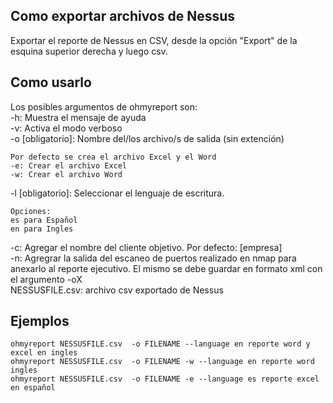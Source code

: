 ## Como exportar archivos de Nessus
  Exportar el reporte de Nessus en CSV, desde la opción "Export" de la esquina superior derecha y luego csv.

## Como usarlo
Los posibles argumentos de ohmyreport son:  
-h: Muestra el mensaje de ayuda  
-v: Activa el modo verboso  
-o [obligatorio]: Nombre del/los archivo/s de salida (sin extención)  

    Por defecto se crea el archivo Excel y el Word
    -e: Crear el archivo Excel  
    -w: Crear el archivo Word  

-l [obligatorio]: Seleccionar el lenguaje de escritura.  

    Opciones:  
    es para Español  
    en para Ingles  
    
-c: Agregar el nombre del cliente objetivo. Por defecto: [empresa]  
-n: Agregrar la salida del escaneo de puertos realizado en nmap para anexarlo al reporte ejecutivo. El mismo se debe guardar en formato xml con el argumento -oX  
NESSUSFILE.csv: archivo csv exportado de Nessus  

## Ejemplos  

    ohmyreport NESSUSFILE.csv  -o FILENAME --language en reporte word y excel en ingles  
    ohmyreport NESSUSFILE.csv  -o FILENAME -w --language en reporte word ingles  
    ohmyreport NESSUSFILE.csv  -o FILENAME -e --language es reporte excel en español  

